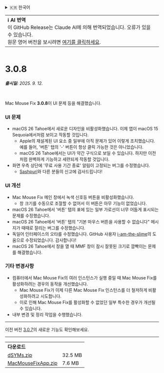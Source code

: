 <details>
<summary>🇰🇷 한국어</summary>

[🇬🇧 English (GitHub Release)](https://github.com/noah-nuebling/mac-mouse-fix/releases/tag/3.0.8)\
[🇩🇪 Deutsch](https://redirect.macmousefix.com/?target=mmf-release&tag=3.0.8&locale=de)\
[🇻🇳 Tiếng Việt](https://redirect.macmousefix.com/?target=mmf-release&tag=3.0.8&locale=vi)\
[🇨🇳 中文 (简体)](https://redirect.macmousefix.com/?target=mmf-release&tag=3.0.8&locale=zh-Hans)\
[🇨🇳 中文 (繁體)](https://redirect.macmousefix.com/?target=mmf-release&tag=3.0.8&locale=zh-Hant)\
[🇭🇰 中文（香港)](https://redirect.macmousefix.com/?target=mmf-release&tag=3.0.8&locale=zh-HK)\
**🇰🇷 한국어**\
[Help translate Mac Mouse Fix to different languages!](https://github.com/noah-nuebling/mac-mouse-fix/discussions/731)
</details>
<table align=><td>
<b>ℹ️ AI 번역</b><br>
이 GitHub Release는 Claude AI에 의해 번역되었습니다. 오류가 있을 수 있습니다.<br>
원문 영어 버전을 보시려면 <a href="https://github.com/noah-nuebling/mac-mouse-fix/releases/tag/3.0.8">여기를 클릭하세요</a>.
</td></table>

<table></table>

# 3.0.8
***출시일:** 2025. 9. 12.*

<br>

Mac Mouse Fix **3.0.8**이 UI 문제 등을 해결했습니다.

### **UI 문제**

- macOS 26 Tahoe에서 새로운 디자인을 비활성화했습니다. 이제 앱이 macOS 15 Sequoia에서처럼 보이고 작동할 것입니다. 
    - Apple의 재설계된 UI 요소 중 일부에 아직 문제가 있어 이렇게 조치했습니다. 예를 들어, '버튼' 탭의 '-' 버튼이 항상 클릭 가능한 것은 아니었습니다.
    - macOS 26 Tahoe에서는 UI가 약간 구식으로 보일 수 있습니다. 하지만 이전처럼 완벽하게 기능하고 세련되게 작동할 것입니다.
- 화면 우측 상단에 '무료 사용 기간 종료' 알림이 고정되는 버그를 수정했습니다.
    - [Sashpuri](https://github.com/Sashpuri)와 다른 분들의 신고에 감사드립니다!

### **UI 개선**

- Mac Mouse Fix 메인 창에서 녹색 신호등 버튼을 비활성화했습니다.
    - 창 크기를 수동으로 조절할 수 없어서 이 버튼은 아무 기능이 없었습니다.
- macOS 26 Tahoe에서 '버튼' 탭의 표에 있는 일부 가로선이 너무 어둡게 표시되는 문제를 수정했습니다.
- macOS 26 Tahoe에서 '버튼' 탭의 "기본 마우스 버튼을 사용할 수 없습니다" 메시지가 때때로 잘리는 버그를 수정했습니다.
- 독일어 인터페이스의 오타를 수정했습니다. GitHub 사용자 [i-am-the-slime](https://github.com/i-am-the-slime)의 도움으로 수정되었습니다. 감사합니다!
- macOS 26 Tahoe에서 창을 열 때 MMF 창이 잠시 잘못된 크기로 깜빡이는 문제를 해결했습니다.

### **기타 변경사항**

- 컴퓨터에서 Mac Mouse Fix의 여러 인스턴스가 실행 중일 때 Mac Mouse Fix를 활성화하려는 경우의 동작을 개선했습니다. 
    - Mac Mouse Fix가 이제 다른 Mac Mouse Fix 인스턴스를 더 철저하게 비활성화하려고 시도합니다. 
    - 이로 인해 Mac Mouse Fix를 활성화할 수 없었던 일부 특수한 경우가 개선될 수 있습니다.
- 내부 변경 및 정리 작업을 수행했습니다.

---

이전 버전 [3.0.7](https://redirect.macmousefix.com/?target=mmf-release&tag=3.0.7&locale=ko)의 새로운 기능도 확인해보세요.

---

<table align="start">
<tr>
    <td colspan=2>
        <b>다운로드</b>
    </td>
</tr>
<tr>
    <td><a href="https://github.com/noah-nuebling/mac-mouse-fix/releases/download/3.0.8/dSYMs.zip">dSYMs.zip</a></td>
    <td>32.5 MB</td>
</tr>
<tr>
    <td><a href="https://github.com/noah-nuebling/mac-mouse-fix/releases/download/3.0.8/MacMouseFixApp.zip">MacMouseFixApp.zip</a></td>
    <td>7.6 MB</td>
</tr>
</table>